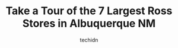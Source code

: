 ---
layout: ampstory
image: https://i0.wp.com/www.depkes.org/wp-content/uploads/2023/06/ross-0-in-albuquerque-nm-1685966607.jpeg?resize=640,853
author: techidn
featured: false
description: Discover the impressive array of Ross options in Albuquerque NM, where you can find 7 of the largest Ross establishments in the area. From renowned classics to hidden gems, Albuquerque NM of
title: Take a Tour of the 7 Largest Ross Stores in Albuquerque NM
cover:
   title: Take a Tour of the 7 Largest Ross Stores in Albuquerque NM
   subtitle: Rickpate
   background: https://www.depkes.org/wp-content/uploads/2023/06/ross-0-in-albuquerque-nm-1685966607.jpeg

pages: 
 - layout: thirds
   top: <h1>#1 Ross Dress for Less</h1>
   bottom: "<p>This is a large store with a wide selection of merchandise. The store is divided into several departments, including mens, womens, childrens, home goods, and beauty. T</p>"
   background: https://www.depkes.org/wp-content/uploads/2023/06/ross-1-in-albuquerque-nm-1685966607.jpeg
   backgroundblur: true
 - layout: thirds
   top: <h1>#2 Ross Dress for Less</h1>
   bottom: "<p>9311 Coors Blvd NW, Albuquerque, NM 87114, United States</p>"
   background: https://www.depkes.org/wp-content/uploads/2023/06/ross-2-in-albuquerque-nm-1685966608.jpeg
   cta:
      link: https://www.depkes.org/blog/take-a-tour-of-the-7-largest-ross-stores-in-albuquerque-nm/
      text: Take a Tour of the 7 Largest Ross Stores in Albuquerque NM
 - layout: thirds
   top: <h1>#3 Ross Dress for Less</h1>
   bottom: "<p>2200 Juan Tabo Blvd NE, Albuquerque, NM 87112, United States</p>"
   background: https://www.depkes.org/wp-content/uploads/2023/06/ross-3-in-albuquerque-nm-1685966608.jpeg
   cta:
      link: https://www.depkes.org/blog/take-a-tour-of-the-7-largest-ross-stores-in-albuquerque-nm/
      text: Take a Tour of the 7 Largest Ross Stores in Albuquerque NM
 - layout: thirds
   top: <h1>#4 Ross Dress for Less</h1>
   bottom: "<p>350 Eubank Blvd NE, Albuquerque, NM 87123, United States</p>"
   background: https://images.unsplash.com/photo-1553949345-eb786bb3f7ba?ixlib=rb-4.0.3&ixid=MnwxMjA3fDB8MHxwaG90by1wYWdlfHx8fGVufDB8fHx8&auto=format&fit=crop&w=640&h=853&q=80
   cta:
      link: https://www.depkes.org/blog/take-a-tour-of-the-7-largest-ross-stores-in-albuquerque-nm/
      text: Take a Tour of the 7 Largest Ross Stores in Albuquerque NM
 - layout: thirds
   top: <h1>#5 Ross Dress for Less</h1>
   bottom: "<p>3700 Las Estancias Way, Albuquerque, NM 87121, United States</p>"
   background: https://images.unsplash.com/photo-1567360425618-1594206637d2?ixlib=rb-4.0.3&ixid=MnwxMjA3fDB8MHxwaG90by1wYWdlfHx8fGVufDB8fHx8&auto=format&fit=crop&w=640&h=853&q=80
   cta:
      link: https://www.depkes.org/blog/take-a-tour-of-the-7-largest-ross-stores-in-albuquerque-nm/
      text: Take a Tour of the 7 Largest Ross Stores in Albuquerque NM
 - layout: thirds
   top: <h1>#6 Ross Dress for Less</h1>
   bottom: "<p>8100 Wyoming Blvd NE B, Albuquerque, NM 87113, United States</p>"
   background: https://images.unsplash.com/photo-1518640467707-6811f4a6ab73?ixlib=rb-4.0.3&ixid=MnwxMjA3fDB8MHxwaG90by1wYWdlfHx8fGVufDB8fHx8&auto=format&fit=crop&w=640&h=853&q=80
   cta:
      link: https://www.depkes.org/blog/take-a-tour-of-the-7-largest-ross-stores-in-albuquerque-nm/
      text: Take a Tour of the 7 Largest Ross Stores in Albuquerque NM

 - layout: thirds
   middle: Continue reading...
   background: https://images.unsplash.com/photo-1488554378835-f7acf46e6c98?ixlib=rb-4.0.3&ixid=MnwxMjA3fDB8MHxwaG90by1wYWdlfHx8fGVufDB8fHx8&auto=format&fit=crop&w=640&h=853&q=80
   cta:
      link: https://www.depkes.org/blog/take-a-tour-of-the-7-largest-ross-stores-in-albuquerque-nm/
      text: Take a Tour of the 7 Largest Ross Stores in Albuquerque NM
      
---